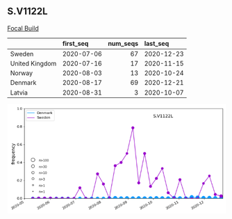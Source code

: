 

## S.V1122L
[Focal Build](https://nextstrain.org/groups/neherlab/ncov/S.V1122L?f_region=Europe)

|                | first_seq   |   num_seqs | last_seq   |
|:---------------|:------------|-----------:|:-----------|
| Sweden         | 2020-07-06  |         67 | 2020-12-23 |
| United Kingdom | 2020-07-16  |         17 | 2020-11-15 |
| Norway         | 2020-08-03  |         13 | 2020-10-24 |
| Denmark        | 2020-08-17  |         69 | 2020-12-21 |
| Latvia         | 2020-08-31  |          3 | 2020-10-07 |

![Overall trends S.V1122L](/overall_trends_figures/overall_trends_S.V1122L.png)